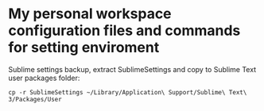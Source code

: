 # My personal workspace configuration files and commands for setting enviroment
Sublime settings backup, extract SublimeSettings and copy to Sublime Text user packages folder:

```
cp -r SublimeSettings ~/Library/Application\ Support/Sublime\ Text\ 3/Packages/User
```
